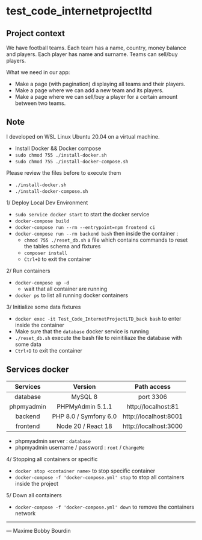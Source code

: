 # test_code_internetprojectltd

## Project context

We have football teams. Each team has a name, country, money balance and players.
Each player has name and surname.
Teams can sell/buy players.

What we need in our app:
- Make a page (with pagination) displaying all teams and their players.
- Make a page where we can add a new team and its players.
- Make a page where we can sell/buy a player for a certain amount between two teams.

## Note

I developed on WSL Linux Ubuntu 20.04 on a virtual machine.

- Install Docker && Docker compose
- `sudo chmod 755 ./install-docker.sh`
- `sudo chmod 755 ./install-docker-compose.sh`

Please review the files before to execute them
- `./install-docker.sh`
- `./install-docker-compose.sh`

1/ Deploy Local Dev Environment
- `sudo service docker start` to start the docker service
- `docker-compose build`
- `docker-compose run --rm --entrypoint=npm frontend ci`
- `docker-compose run --rm backend bash` then inside the container :
    - `chmod 755 ./reset_db.sh` a file which contains commands to reset the tables schema and fixtures
    - `composer install`
    - `Ctrl+D` to exit the container

2/ Run containers
- `docker-compose up -d`
    - wait that all container are running
- `docker ps` to list all running docker containers

3/ Initialize some data fixtures
- `docker exec -it Test_Code_InternetProjectLTD_back bash` to enter inside the container
- Make sure that the `database` docker service is running
- `./reset_db.sh` execute the bash file to reinitiliaze the database with some data
- `Ctrl+D` to exit the container

## Services docker
| Services        | Version               | Path access           |
|:---------------:|:---------------------:|:---------------------:|
| database        | MySQL 8               | port 3306             |
| phpmyadmin      | PHPMyAdmin 5.1.1      | http://localhost:81   |
| backend         | PHP 8.0 / Symfony 6.0 | http://localhost:8001 |
| frontend        | Node 20 / React 18    | http://localhost:3000 |

- phpmyadmin server : `database`
- phpmyadmin username / password : `root` / `ChangeMe`

4/ Stopping all containers or specific
- `docker stop <container name>` to stop specific container
- `docker-compose -f 'docker-compose.yml' stop` to stop all containers inside the project

5/ Down all containers
- `docker-compose -f 'docker-compose.yml' down` to remove the containers network

-------

— Maxime Bobby Bourdin